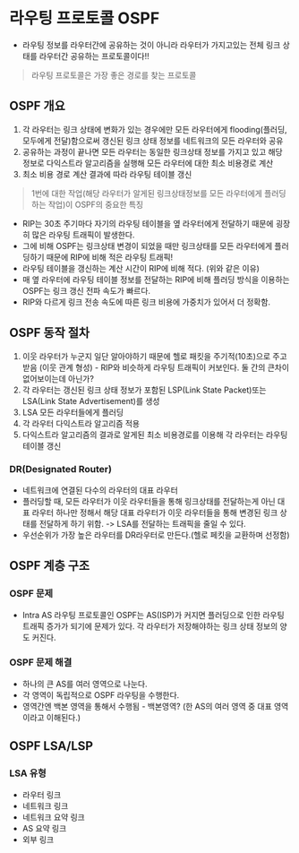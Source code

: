 # 라우팅 프로토콜 OSPF

- 라우팅 정보를 라우터간에 공유하는 것이 아니라 라우터가 가지고있는 전체 링크 상태를 라우터간 공유하는 프로토콜이다!!

> 라우팅 프로토콜은 가장 좋은 경로를 찾는 프로토콜

## OSPF 개요

1. 각 라우터는 링크 상태에 변화가 있는 경우에만 모든 라우터에게 flooding(플러딩, 모두에게 전달)함으로써 갱신된 링크 상태 정보를 네트워크의 모든 라우터와 공유
2. 공유하는 과정이 끝나면 모든 라우터는 동일한 링크상태 정보를 가지고 있고 해당 정보로 다익스트라 알고리즘을 실행해 모든 라우터에 대한 최소 비용경로 계산
3. 최소 비용 경로 계산 결과에 따라 라우팅 테이블 갱신

> 1번에 대한 작업(해당 라우터가 알게된 링크상태정보를 모든 라우터에게 플러딩하는 작업)이 OSPF의 중요한 특징

- RIP는 30초 주기마다 자기의 라우팅 테이블을 옆 라우터에게 전달하기 때문에 굉장히 많은 라우팅 트래픽이 발생한다.
- 그에 비해 OSPF는 링크상태 변경이 되었을 때만 링크상태를 모든 라우터에게 플러딩하기 때문에 RIP에 비해 적은 라우팅 트래픽!
- 라우팅 테이블을 갱신하는 계산 시간이 RIP에 비해 적다. (위와 같은 이유)
- 매 옆 라우터에 라우팅 테이블 정보를 전달하는 RIP에 비해 플러딩 방식을 이용하는 OSPF는 링크 갱신 전파 속도가 빠르다.
- RIP와 다르게 링크 전송 속도에 따른 링크 비용에 가중치가 있어서 더 정확함.

## OSPF 동작 절차
1. 이웃 라우터가 누군지 일단 알아야하기 때문에 헬로 패킷을 주기적(10초)으로 주고받음 (이웃 관계 형성) - RIP와 비슷하게 라우팅 트래픽이 커보인다. 둘 간의 큰차이 없어보이는데 아닌가?
2. 각 라우터는 갱신된 링크 상태 정보가 포함된 LSP(Link State  Packet)또는 LSA(Link State Advertisement)를 생성
3. LSA 모든 라우터들에게 플러딩
4. 각 라우터 다익스트라 알고리즘 적용
5. 다익스트라 알고리즘의 결과로 알게된 최소 비용경로를 이용해 각 라우터는 라우팅 테이블 갱신

### DR(Designated Router)
- 네트워크에 연결된 다수의 라우터의 대표 라우터
- 플러딩할 때, 모든 라우터가 이웃 라우터들을 통해 링크상태를 전달하는게 아닌 대표 라우터 하나만 정해서 해당 대표 라우터가 이웃 라우터들을 통해 변경된 링크 상태를 전달하게 하기 위함. -> LSA를 전달하는 트래픽을 줄일 수 있다.
- 우선순위가 가장 높은 라우터를 DR라우터로 만든다.(헬로 페킷을 교환하며 선정함)

## OSPF 계층 구조

### OSPF 문제
- Intra AS 라우팅 프로토콜인 OSPF는 AS(ISP)가 커지면 플러딩으로 인한 라우팅 트래픽 증가가 되기에 문제가 있다. 각 라우터가 저장해야하는 링크 상태 정보의 양도 커진다.

### OSPF 문제 해결
- 하나의 큰 AS를 여러 영역으로 나눈다.
- 각 영역이 독립적으로 OSPF 라우팅을 수행한다.
- 영역간엔 백본 영역을 통해서 수행됨 - 백본영역? (한 AS의 여러 영역 중 대표 영역이라고 이해된다.)

## OSPF LSA/LSP

### LSA 유형
- 라우터 링크
- 네트워크 링크
- 네트워크 요약 링크
- AS 요약 링크
- 외부 링크